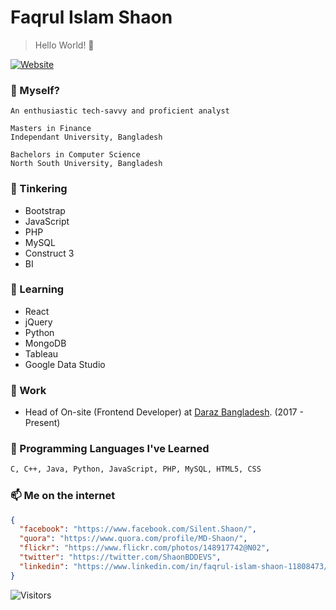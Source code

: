 # Faqrul Islam Shaon
> Hello World! 👋

[![Website](https://img.shields.io/badge/--website?label=Website&logo=gatsby&style=social)](https://shaonbd.netlify.app)

### 🤔 Myself?
```
An enthusiastic tech-savvy and proficient analyst

Masters in Finance
Independant University, Bangladesh

Bachelors in Computer Science
North South University, Bangladesh 
```

### 🔭 Tinkering
- Bootstrap
- JavaScript
- PHP
- MySQL
- Construct 3
- BI

### 🌱 Learning
- React
- jQuery
- Python
- MongoDB
- Tableau
- Google Data Studio

### 🧳 Work
- Head of On-site (Frontend Developer) at [Daraz Bangladesh](https://www.daraz.com.bd). (2017 - Present)

### 👾 Programming Languages I've Learned
```bash
C, C++, Java, Python, JavaScript, PHP, MySQL, HTML5, CSS
```

### 📫 Me on the internet
```json
{
  "facebook": "https://www.facebook.com/Silent.Shaon/",
  "quora": "https://www.quora.com/profile/MD-Shaon/",
  "flickr": "https://www.flickr.com/photos/148917742@N02",
  "twitter": "https://twitter.com/ShaonBDDEVS",
  "linkedin": "https://www.linkedin.com/in/faqrul-islam-shaon-11808473/"
}
```

![Visitors](https://visitor-badge.laobi.icu/badge?page_id=shaonbd.shaonbd)

